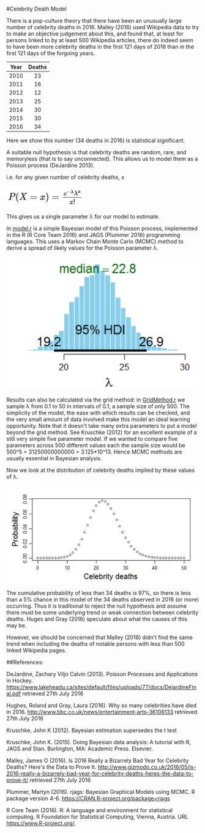 #Celebrity Death Model

There is a pop-culture theory that there have been an unusually large number of celebrity deaths in 2016.  Malley (2016) used Wikipedia data to try to make an objective judgement about this, and found that, at least for persons linked to by at least 500 Wikipedia articles, there do indeed seem to have been more celebrity deaths in the first 121 days of 2016 than in the first 121 days of the forgoing years.

| Year | Deaths |
| ---- |:------:|
| 2010 | 23 |
| 2011 | 16 |
| 2012 | 12 |
| 2013 | 25 |
| 2014 | 30 |
| 2015 | 30 |
| 2016 | 34 |

Here we show this number (34 deaths in 2016) is statistical significant.

A suitable null hypothesis is that celebrity deaths are random, rare, and memoryless (that is to say unconnected).  This allows us to model them as a Poisson process (DeJardine 2013).

i.e. for any given number of celebrity deaths, x

![Poisson equation](https://github.com/Antony74/celebrity-death-model/raw/master/images/PoissonEquation.png "Poisson equation")

This gives us a single parameter λ for our model to estimate.

In [model.r](./model.r) is a simple Bayesian model of this Poisson process, implemented in the R (R Core Team 2016) and JAGS (Plummer 2016) programming languages.  This uses a Markov Chain Monte Carlo (MCMC) method to derive a spread of likely values for the Poisson parameter λ.

![Lambda](https://raw.githubusercontent.com/Antony74/celebrity-death-model/master/images/lambda.png?token=ABgRdw3WYBGIdVeJqbGprldn1HsG0Emoks5XokXPwA%3D%3D "Lambda")

Results can also be calculated via the grid method: in [GridMethod.r](./GridMethod.r) we sample λ from 0.1 to 50 in intervals of 0.1, a sample size of only 500.  The simplicity of the model, the ease with which results can be checked, and the very small amount of data involved make this model an ideal learning opportunity.  Note that it doesn't take many extra parameters to put a model beyond the grid method.  See Kruschke (2012) for an excellent example of a still very simple five parameter model.  If we wanted to compare five parameters across 500 different values each the sample size would be 500^5 = 31250000000000 = 3.125*10^13.  Hence MCMC methods are usually essential in Bayesian analysis.

Now we look at the distribution of celebrity deaths implied by these values of  λ.

![Posterior predictive](https://raw.githubusercontent.com/Antony74/celebrity-death-model/master/images/PosteriorPredictive.png?token=ABgRd2mLl-c7hXGqNP1UaBsfbV3Jz-Kmks5XokYiwA%3D%3D "Posterior predictive")

The cumulative probability of less than 34 deaths is 97%, so there is less than a 5% chance in this model of the 34 deaths observed in 2016 (or more) occurring.  Thus it is traditional to reject the null hypothesis and assume there must be some underlying trend or weak connection between celebrity deaths.    Huges and Gray (2016) speculate about what the causes of this may be.

However, we should be concerned that Malley (2016) didn't find the same trend when including the deaths of notable persons with less than 500 linked Wikipedia pages.

##References:

  DeJardine, Zachary Viljo Calvin (2013). Poisson Processes and Applications in Hockey. https://www.lakeheadu.ca/sites/default/files/uploads/77/docs/DejardineFinal.pdf retrieved 27th July 2016

  Hughes, Roland and Gray, Laura (2016).  Why so many celebrities have died in 2016.  http://www.bbc.co.uk/news/entertainment-arts-36108133 retrieved 27th July 2016

  Kruschke, John K (2012).  Bayesian estimation supersedes the t test

  Kruschke, John K. (2015).  Doing Bayesian data analysis: A tutorial
  with R, JAGS and Stan. Burlington, MA: Academic Press.  Elsevier.

  Malley, James O (2016). Is 2016 Really a Bizarrely Bad Year for Celebrity Deaths? Here's the Data to Prove It. http://www.gizmodo.co.uk/2016/05/is-2016-really-a-bizarrely-bad-year-for-celebrity-deaths-heres-the-data-to-prove-it/ retrieved 27th July 2016

  Plummer, Martyn (2016). rjags: Bayesian Graphical Models using MCMC. R
  package version 4-6. https://CRAN.R-project.org/package=rjags

  R Core Team (2016). R: A language and environment for statistical
  computing. R Foundation for Statistical Computing, Vienna, Austria.
  URL https://www.R-project.org/.

